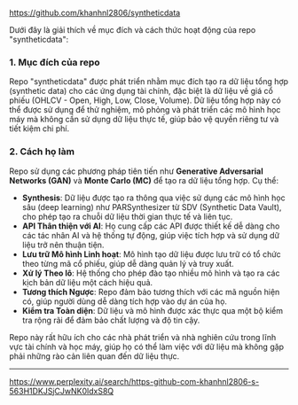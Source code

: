 https://github.com/khanhnl2806/syntheticdata

Dưới đây là giải thích về mục đích và cách thức hoạt động của repo "syntheticdata":

### 1. Mục đích của repo
Repo "syntheticdata" được phát triển nhằm mục đích tạo ra dữ liệu tổng hợp (synthetic data) cho các ứng dụng tài chính, đặc biệt là dữ liệu về giá cổ phiếu (OHLCV - Open, High, Low, Close, Volume). Dữ liệu tổng hợp này có thể được sử dụng để thử nghiệm, mô phỏng và phát triển các mô hình học máy mà không cần sử dụng dữ liệu thực tế, giúp bảo vệ quyền riêng tư và tiết kiệm chi phí.

### 2. Cách họ làm
Repo sử dụng các phương pháp tiên tiến như **Generative Adversarial Networks (GAN)** và **Monte Carlo (MC)** để tạo ra dữ liệu tổng hợp. Cụ thể:

- **Synthesis**: Dữ liệu được tạo ra thông qua việc sử dụng các mô hình học sâu (deep learning) như PARSynthesizer từ SDV (Synthetic Data Vault), cho phép tạo ra chuỗi dữ liệu thời gian thực tế và liên tục.
- **API Thân thiện với AI**: Họ cung cấp các API được thiết kế dễ dàng cho các tác nhân AI và hệ thống tự động, giúp việc tích hợp và sử dụng dữ liệu trở nên thuận tiện.
- **Lưu trữ Mô hình Linh hoạt**: Mô hình tạo dữ liệu được lưu trữ có tổ chức theo từng mã cổ phiếu, giúp dễ dàng quản lý và truy xuất.
- **Xử lý Theo lô**: Hệ thống cho phép đào tạo nhiều mô hình và tạo ra các kịch bản dữ liệu một cách hiệu quả.
- **Tương thích Ngược**: Repo đảm bảo tương thích với các mã nguồn hiện có, giúp người dùng dễ dàng tích hợp vào dự án của họ.
- **Kiểm tra Toàn diện**: Dữ liệu và mô hình được xác thực qua một bộ kiểm tra rộng rãi để đảm bảo chất lượng và độ tin cậy.

Repo này rất hữu ích cho các nhà phát triển và nhà nghiên cứu trong lĩnh vực tài chính và học máy, giúp họ có thể làm việc với dữ liệu mà không gặp phải những rào cản liên quan đến dữ liệu thực.


---
https://www.perplexity.ai/search/https-github-com-khanhnl2806-s-563H1DKJSjCJwNK0ldxS8Q

